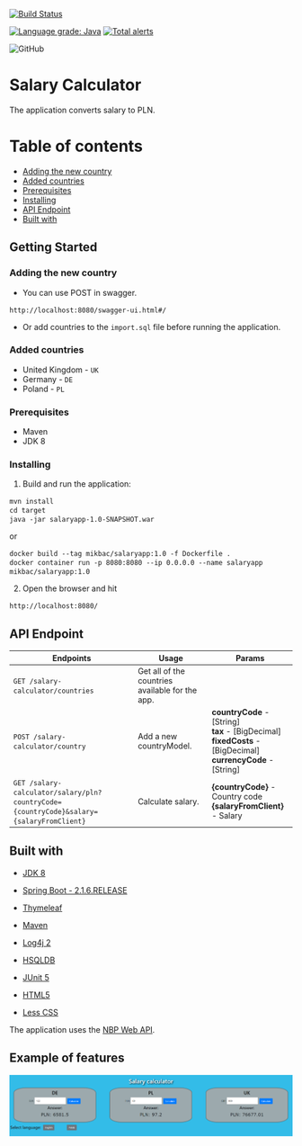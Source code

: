 [![Build Status](https://travis-ci.org/Mikbac/Salary-Calculator.svg?branch=master)](https://travis-ci.org/Mikbac/Salary-Calculator)

[![Language grade: Java](https://img.shields.io/lgtm/grade/java/g/Mikbac/Salary-Calculator.svg?logo=lgtm&logoWidth=18)](https://lgtm.com/projects/g/Mikbac/Salary-Calculator/context:java) [![Total alerts](https://img.shields.io/lgtm/alerts/g/Mikbac/Salary-Calculator.svg?logo=lgtm&logoWidth=18)](https://lgtm.com/projects/g/Mikbac/Salary-Calculator/alerts/)

![GitHub](https://img.shields.io/github/license/Mikbac/Salary-Calculator)

# Salary Calculator

The application converts salary to PLN.

# Table of contents
* [Adding the new country](#adding-the-new-country)
* [Added countries](#added-countries)
* [Prerequisites](#prerequisites)
* [Installing](#installing)
* [API Endpoint](#api-endpoint)
* [Built with](#built-with)

## Getting Started

### Adding the new country

* You can use POST in swagger.

```
http://localhost:8080/swagger-ui.html#/
```

* Or add countries to the `import.sql` file before running the application.

### Added countries

* United Kingdom - ```UK```
* Germany - ```DE```
* Poland - ```PL```


### Prerequisites

* Maven
* JDK 8


### Installing
1. Build and run the application:
```
mvn install
cd target   
java -jar salaryapp-1.0-SNAPSHOT.war
```

or 

```
docker build --tag mikbac/salaryapp:1.0 -f Dockerfile .
docker container run -p 8080:8080 --ip 0.0.0.0 --name salaryapp mikbac/salaryapp:1.0
```

2. Open the browser and hit 
```
http://localhost:8080/
```

## API Endpoint
|Endpoints|Usage|Params|
|---|---|---|
|```GET /salary-calculator/countries```|Get all of the countries available for the app.||
|```POST /salary-calculator/country```|Add a new countryModel.|**countryCode** - [String] <br>**tax** - [BigDecimal] <br>**fixedCosts** - [BigDecimal] <br>**currencyCode** - [String]|
|```GET /salary-calculator/salary/pln?countryCode={countryCode}&salary={salaryFromClient}```|Calculate salary.|**{countryCode}** - Country code <br>**{salaryFromClient}** - Salary|


## Built with

* [JDK 8](https://www.oracle.com/technetwork/java/index.html)

* [Spring Boot - 2.1.6.RELEASE](https://spring.io/projects/spring-boot) 

* [Thymeleaf](https://www.thymeleaf.org/) 

* [Maven](https://maven.apache.org/)

* [Log4j 2](https://logging.apache.org/log4j/2.x/)

* [HSQLDB](http://hsqldb.org/)

* [JUnit 5](https://junit.org/junit5/)

* [HTML5]()

* [Less CSS](https://lesscss.org/)

The application uses the [NBP Web API](http://api.nbp.pl/). 

## Example of features

![ex1](img/ex1.png)
